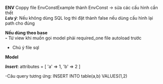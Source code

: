 **ENV**
Coppy file EnvConstExample thành EnvConst -> sửa các cấu hình cần thết <br>
***Lưu ý***: Nếu không dùng SQL log thì đặt thành false nếu dùng cấu hình lại path cho đúng
<br>

**Nếu dùng theo base**
<br>
**-** Từ view khi muốn gọi model phải required_one file autoload trước

- Chú ý file sql 

**Model**

***Insert***: attributes = [
    'a' => 1,
    'b' => 2
]

-Câu query tương ứng: INSERT INTO table(a,b) VALUES(1,2) 